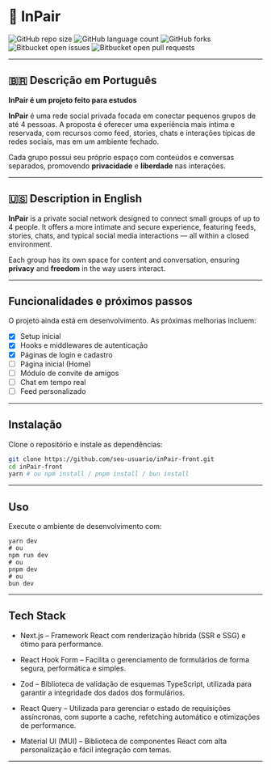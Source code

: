# 📱 InPair

![GitHub repo size](https://img.shields.io/github/repo-size/iuricode/README-template?style=for-the-badge)
![GitHub language count](https://img.shields.io/github/languages/count/iuricode/README-template?style=for-the-badge)
![GitHub forks](https://img.shields.io/github/forks/iuricode/README-template?style=for-the-badge)
![Bitbucket open issues](https://img.shields.io/bitbucket/issues/iuricode/README-template?style=for-the-badge)
![Bitbucket open pull requests](https://img.shields.io/bitbucket/pr-raw/iuricode/README-template?style=for-the-badge)

---

## 🇧🇷 Descrição em Português

**InPair é um projeto feito para estudos**

**InPair** é uma rede social privada focada em conectar pequenos grupos de até 4 pessoas. A proposta é oferecer uma experiência mais íntima e reservada, com recursos como feed, stories, chats e interações típicas de redes sociais, mas em um ambiente fechado. 

Cada grupo possui seu próprio espaço com conteúdos e conversas separados, promovendo **privacidade** e **liberdade** nas interações.

---

## 🇺🇸 Description in English

**InPair** is a private social network designed to connect small groups of up to 4 people. It offers a more intimate and secure experience, featuring feeds, stories, chats, and typical social media interactions — all within a closed environment.

Each group has its own space for content and conversation, ensuring **privacy** and **freedom** in the way users interact.

---

## Funcionalidades e próximos passos

O projeto ainda está em desenvolvimento. As próximas melhorias incluem:

- [x] Setup inicial
- [x] Hooks e middlewares de autenticação
- [x] Páginas de login e cadastro
- [ ] Página inicial (Home)
- [ ] Módulo de convite de amigos
- [ ] Chat em tempo real
- [ ] Feed personalizado

---

## Instalação

Clone o repositório e instale as dependências:

```bash
git clone https://github.com/seu-usuario/inPair-front.git
cd inPair-front
yarn # ou npm install / pnpm install / bun install

```

---

## Uso
Execute o ambiente de desenvolvimento com:

```
yarn dev
# ou
npm run dev
# ou
pnpm dev
# ou
bun dev
```

---

## Tech Stack 

- Next.js – Framework React com renderização híbrida (SSR e SSG) e ótimo para performance.

- React Hook Form – Facilita o gerenciamento de formulários de forma segura, performática e simples.

- Zod – Biblioteca de validação de esquemas TypeScript, utilizada para garantir a integridade dos dados dos formulários.

- React Query – Utilizada para gerenciar o estado de requisições assíncronas, com suporte a cache, refetching automático e otimizações de performance.

- Material UI (MUI) – Biblioteca de componentes React com alta personalização e fácil integração com temas.

---
